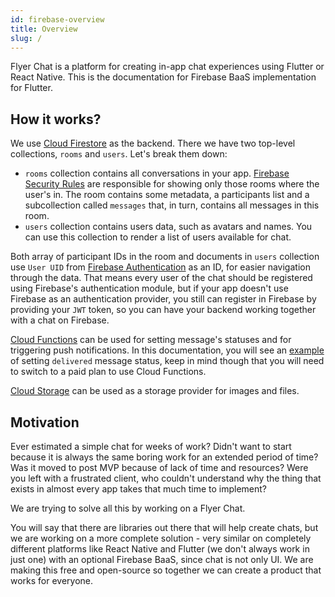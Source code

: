 ```yaml
---
id: firebase-overview
title: Overview
slug: /
---
```


Flyer Chat is a platform for creating in-app chat experiences using Flutter or React Native. This is the documentation for Firebase BaaS implementation for Flutter.

## How it works?

We use [Cloud Firestore](https://firebase.google.com/docs/firestore) as the backend. There we have two top-level collections, `rooms` and `users`. Let's break them down:

* `rooms` collection contains all conversations in your app. [Firebase Security Rules](https://firebase.google.com/docs/rules) are responsible for showing only those rooms where the user's in. The room contains some metadata, a participants list and a subcollection called `messages` that, in turn, contains all messages in this room.
* `users` collection contains users data, such as avatars and names. You can use this collection to render a list of users available for chat.

Both array of participant IDs in the room and documents in `users` collection use `User UID` from [Firebase Authentication](https://firebase.google.com/docs/auth) as an ID, for easier navigation through the data. That means every user of the chat should be registered using Firebase's authentication module, but if your app doesn't use Firebase as an authentication provider, you still can register in Firebase by providing your `JWT` token, so you can have your backend working together with a chat on Firebase.

[Cloud Functions](https://firebase.google.com/docs/functions) can be used for setting message's statuses and for triggering push notifications. In this documentation, you will see an [example](firebase-cloud-functions) of setting `delivered` message status, keep in mind though that you will need to switch to a paid plan to use Cloud Functions.

[Cloud Storage](https://firebase.google.com/docs/storage) can be used as a storage provider for images and files.

## Motivation

Ever estimated a simple chat for weeks of work? Didn't want to start because it is always the same boring work for an extended period of time? Was it moved to post MVP because of lack of time and resources? Were you left with a frustrated client, who couldn't understand why the thing that exists in almost every app takes that much time to implement?

We are trying to solve all this by working on a Flyer Chat.

You will say that there are libraries out there that will help create chats, but we are working on a more complete solution - very similar on completely different platforms like React Native and Flutter (we don't always work in just one) with an optional Firebase BaaS, since chat is not only UI. We are making this free and open-source so together we can create a product that works for everyone.
